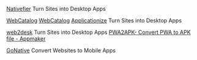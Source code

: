 
[Nativefier](https://github.com/nativefier/nativefier)
Turn Sites into Desktop Apps

[WebCatalog](https://webcatalog.app/)
[WebCatalog](https://webcatalog.io/webcatalog/)
[Applicationize](https://applicationize.me/now)
Turn Sites into Desktop Apps

[web2desk](https://appmaker.xyz/web2desk/)
Turn Sites into Desktop Apps
[PWA2APK- Convert PWA to APK file - Appmaker](https://appmaker.xyz/pwa-to-apk)

[GoNative](https://gonative.io/)
Convert Websites to Mobile Apps
